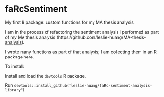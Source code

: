 # faRcSentiment
My first R package: custom functions for my MA thesis analysis

I am in the process of refactoring the sentiment analysis I performed as part of my MA thesis analysis (https://github.com/leslie-huang/MA-thesis-analysis).

I wrote many functions as part of that analysis; I am collecting them in an R package here.

To install:

Install and load the `devtools` R package.

Run `devtools::install_github("leslie-huang/faRc-sentiment-analysis-library")`

